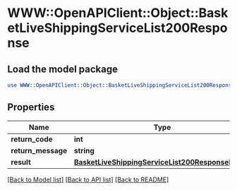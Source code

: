 # WWW::OpenAPIClient::Object::BasketLiveShippingServiceList200Response

## Load the model package
```perl
use WWW::OpenAPIClient::Object::BasketLiveShippingServiceList200Response;
```

## Properties
Name | Type | Description | Notes
------------ | ------------- | ------------- | -------------
**return_code** | **int** |  | [optional] 
**return_message** | **string** |  | [optional] 
**result** | [**BasketLiveShippingServiceList200ResponseResult**](BasketLiveShippingServiceList200ResponseResult.md) |  | [optional] 

[[Back to Model list]](../README.md#documentation-for-models) [[Back to API list]](../README.md#documentation-for-api-endpoints) [[Back to README]](../README.md)


